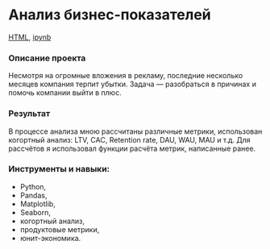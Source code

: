 # Анализ бизнес-показателей

[HTML](https://github.com/arhitru/portfolio/blob/main/losses/losses.html), [ipynb](https://github.com/arhitru/portfolio/blob/main/losses/losses.ipynb)

### Описание проекта
Несмотря на огромные вложения в рекламу, последние несколько месяцев компания терпит убытки. Задача — разобраться в причинах и помочь компании выйти в плюс.

### Результат
В процессе анализа мною рассчитаны различные метрики, использован когортный анализ: LTV, CAC, Retention rate, DAU, WAU, MAU и т.д. Для рассчётов я использовал функции расчёта метрик, написанные ранее.

### Инструменты и навыки:
* Python, 
* Pandas, 
* Matplotlib, 
* Seaborn, 
* когортный анализ,
* продуктовые метрики,
* юнит-экономика.
